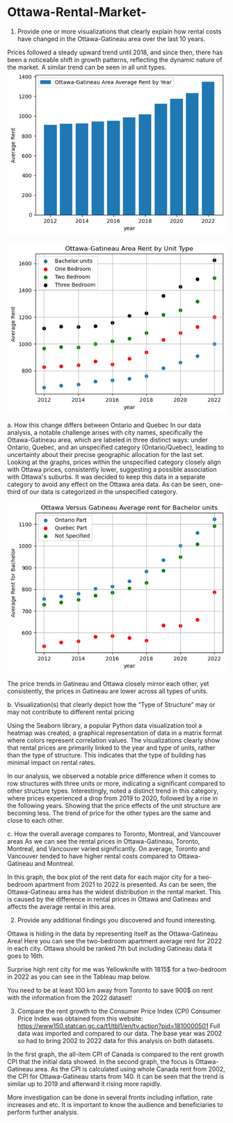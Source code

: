 # Ottawa-Rental-Market-
1)	Provide one or more visualizations that clearly explain how rental costs have changed in the Ottawa-Gatineau area over the last 10 years.


Prices followed a steady upward trend until 2018, and since then, there has been a noticeable shift in growth patterns, reflecting the dynamic nature of the market. A similar trend can be seen in all unit types.
![Image](Data/Ottawa_Gatineau_Area_Average_Rent_by_Year.png)
   

![Image](Data/rent_per_year_per_unit_type.png)

 

a.	How this change differs between Ontario and Quebec
In our data analysis, a notable challenge arises with city names, specifically the Ottawa-Gatineau area, which are labeled in three distinct ways: under Ontario, Quebec, and an unspecified category (Ontario/Quebec), leading to uncertainty about their precise geographic allocation for the last set.
Looking at the graphs, prices within the unspecified category closely align with Ottawa prices, consistently lower, suggesting a possible association with Ottawa's suburbs. It was decided to keep this data in a separate category to avoid any effect on the Ottawa  area data. As can be seen, one-third of our data is categorized in the unspecified category.

![Image](Data/Quebec_Vs_Ontario_bachelor.png)  



The price trends in Gatineau and Ottawa closely mirror each other, yet consistently, the prices in Gatineau are lower across all types of units.

 	 
 	 


 

b.	Visualization(s) that clearly depict how the “Type of Structure” may or may not contribute to different rental pricing

Using the Seaborn library, a popular Python data visualization tool a heatmap was created, a graphical representation of data in a matrix format where colors represent correlation values. The visualizations clearly show that rental prices are primarily linked to the year and type of units, rather than the type of structure. This indicates that the type of building has minimal impact on rental rates.

 

In our analysis, we observed a notable price difference when it comes to row structures with three units or more, indicating a significant compared to other structure types. Interestingly, noted a distinct trend in this category, where prices experienced a drop from 2019 to 2020, followed by a rise in the following years. Showing that the price effects of the unit structure are becoming less. The trend of price for the other types are the same and close to each other.
 
	
c.	How the overall average compares to Toronto, Montreal, and Vancouver areas
As we can see the rental prices in Ottawa-Gatineau, Toronto, Montreal, and Vancouver varied significantly. On average, Toronto and Vancouver tended to have higher rental costs compared to Ottawa-Gatineau and Montreal.

 
In this graph, the box plot of the rent data for each major city for a two-bedroom apartment from 2021 to 2022 is presented. As can be seen, the Ottawa-Gatineau area has the widest distribution in the rental market. This is caused by the difference in rental prices in Ottawa and Gatineau and affects the average rental in this area.
 
 

2)	Provide any additional findings you discovered and found interesting.

Ottawa is hiding in the data by representing itself as the Ottawa-Gatineau Area! Here you can see the two-bedroom apartment average rent for 2022 in each city. Ottawa should be ranked 7th but including Gatineau data it goes to 16th.

 


Surprise high rent city for me was Yellowknife with 1815$ for a two-bedroom in 2022 as you can see in the Tableau map below. 
 

You need to be at least 100 km away from Toronto to save 900$ on rent with the information from the 2022 dataset!
 



3)	Compare the rent growth to the Consumer Price Index (CPI)
Consumer Price Index was obtained from this website:   https://www150.statcan.gc.ca/t1/tbl1/en/tv.action?pid=1810000501
Full data was imported and compared to our data. The base year was 2002 so had to bring 2002 to 2022 data for this analysis on both datasets.

In the first graph, the all-item CPI of Canada is compared to the rent growth CPI that the initial data showed. In the second graph, the focus is Ottawa-Gatineau area. As the CPI is calculated using whole Canada rent from 2002, the CPI for Ottawa-Gatineau starts from 140. It can be seen that the trend is similar up to 2019 and afterward it rising more rapidly.

   





More investigation can be done in several fronts including inflation, rate increases and etc. It is important to know the audience and beneficiaries to perform further analysis.
